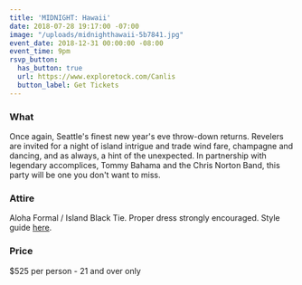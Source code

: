 ```yaml
---
title: 'MIDNIGHT: Hawaii'
date: 2018-07-28 19:17:00 -07:00
image: "/uploads/midnighthawaii-5b7841.jpg"
event_date: 2018-12-31 00:00:00 -08:00
event_time: 9pm
rsvp_button:
  has_button: true
  url: https://www.exploretock.com/Canlis
  button_label: Get Tickets
---
```


### What

Once again, Seattle's finest new year's eve throw-down returns. Revelers are invited for a night of island intrigue and trade wind fare, champagne and dancing, and as always, a hint of the unexpected. In partnership with legendary accomplices, Tommy Bahama and the Chris Norton Band, this party will be one you don't want to miss.

### Attire

Aloha Formal / Island Black Tie. Proper dress strongly encouraged. Style guide <a href="/uploads/styleguide.pdf">here</a>.

### Price

$525 per person - 21 and over only

